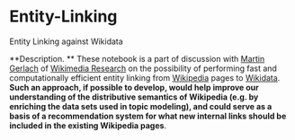 # Entity-Linking
Entity Linking against Wikidata

**Description. ** These notebook is a part of discussion with [Martin Gerlach](https://martingerlach.github.io/about/) of [Wikimedia Research](https://research.wikimedia.org/) on the possibility of performing fast and computationally efficient entity linking from [Wikipedia](https://www.wikipedia.org/) pages to [Wikidata](https://www.wikidata.org/wiki/Wikidata:Main_Page). **Such an approach, if possible to develop, would help improve our understanding of the distributive semantics of Wikipedia (e.g. by enriching the data sets used in topic modeling), and could serve as a basis of a recommendation system for what new internal links should be included in the existing Wikipedia pages**.
